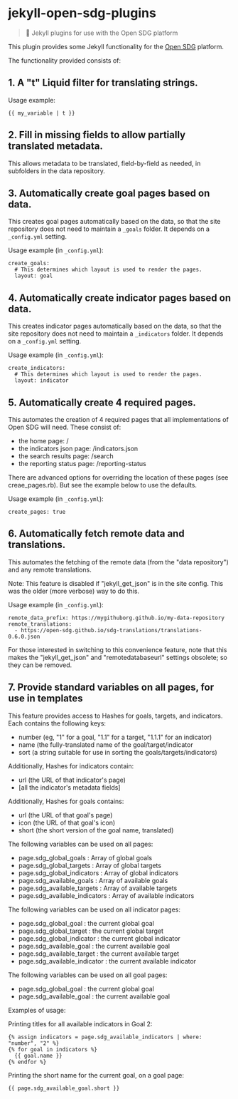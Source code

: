 # jekyll-open-sdg-plugins

> 💎 Jekyll plugins for use with the Open SDG platform

This plugin provides some Jekyll functionality for the [Open SDG](https://github.com/open-sdg/open-sdg) platform.

The functionality provided consists of:

## 1. A "t" Liquid filter for translating strings.

Usage example:

```
{{ my_variable | t }}
```

## 2. Fill in missing fields to allow partially translated metadata.

This allows metadata to be translated, field-by-field as needed, in subfolders in the data repository.

## 3. Automatically create goal pages based on data.

This creates goal pages automatically based on the data, so that the site repository does not need to maintain a `_goals` folder. It depends on a `_config.yml` setting.

Usage example (in `_config.yml`):
```
create_goals:
  # This determines which layout is used to render the pages.
  layout: goal
```

## 4. Automatically create indicator pages based on data.

This creates indicator pages automatically based on the data, so that the site repository does not need to maintain a `_indicators` folder. It depends on a `_config.yml` setting.

Usage example (in `_config.yml`):
```
create_indicators:
  # This determines which layout is used to render the pages.
  layout: indicator
```

## 5. Automatically create 4 required pages.

This automates the creation of 4 required pages that all implementations of Open SDG will need. These consist of:

* the home page: /
* the indicators json page: /indicators.json
* the search results page: /search
* the reporting status page: /reporting-status

There are advanced options for overriding the location of these pages (see creae_pages.rb). But see the example below to use the defaults.

Usage example (in `_config.yml`):
```
create_pages: true
```

## 6. Automatically fetch remote data and translations.

This automates the fetching of the remote data (from the "data repository") and any remote translations.

Note: This feature is disabled if "jekyll_get_json" is in the site config. This was the older (more verbose) way to do this.

Usage example (in `_config.yml`):
```
remote_data_prefix: https://mygithuborg.github.io/my-data-repository
remote_translations:
  - https://open-sdg.github.io/sdg-translations/translations-0.6.0.json

```

For those interested in switching to this convenience feature, note that this makes the "jekyll_get_json" and "remotedatabaseurl" settings obsolete; so they can be removed.

## 7. Provide standard variables on all pages, for use in templates

This feature provides access to Hashes for goals, targets, and indicators. Each
contains the following keys:
* number (eg, "1" for a goal, "1.1" for a target, "1.1.1" for an indicator)
* name (the fully-translated name of the goal/target/indicator
* sort (a string suitable for use in sorting the goals/targets/indicators)

Additionally, Hashes for indicators contain:
* url (the URL of that indicator's page)
* [all the indicator's metadata fields]

Additionally, Hashes for goals contains:
* url (the URL of that goal's page)
* icon (the URL of that goal's icon)
* short (the short version of the goal name, translated)

The following variables can be used on all pages:

* page.sdg_global_goals : Array of global goals
* page.sdg_global_targets : Array of global targets
* page.sdg_global_indicators : Array of global indicators
* page.sdg_available_goals : Array of available goals
* page.sdg_available_targets : Array of available targets
* page.sdg_available_indicators : Array of available indicators

The following variables can be used on all indicator pages:

* page.sdg_global_goal : the current global goal
* page.sdg_global_target : the current global target
* page.sdg_global_indicator : the current global indicator
* page.sdg_available_goal : the current available goal
* page.sdg_available_target : the current available target
* page.sdg_available_indicator : the current available indicator

The following variables can be used on all goal pages:

* page.sdg_global_goal : the current global goal
* page.sdg_available_goal : the current available goal

Examples of usage:

Printing titles for all available indicators in Goal 2:
```
{% assign indicators = page.sdg_available_indicators | where: "number", "2" %}
{% for goal in indicators %}
  {{ goal.name }}
{% endfor %}
```

Printing the short name for the current goal, on a goal page:
```
{{ page.sdg_available_goal.short }}
```